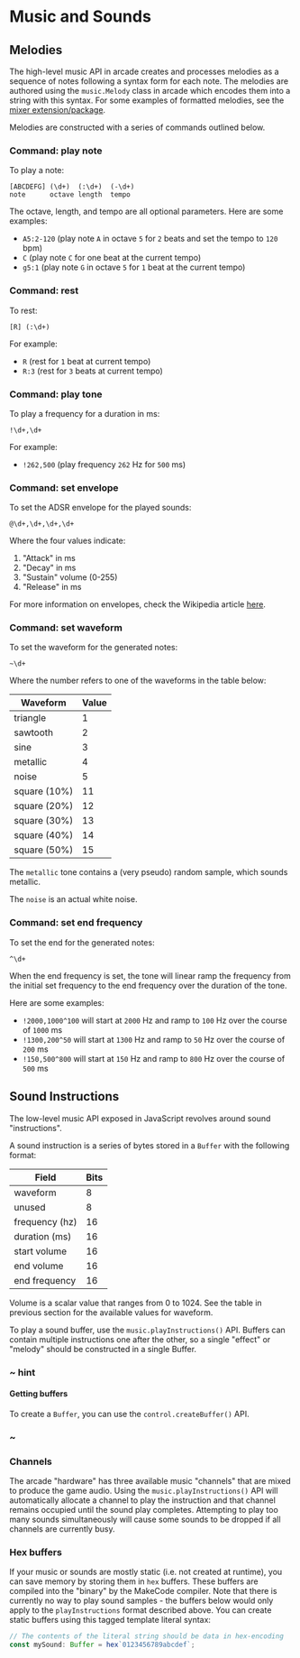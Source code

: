 # Music and Sounds

## Melodies

The high-level music API in arcade creates and processes melodies as a sequence of
notes following a syntax form for each note. The melodies are authored using the
`music.Melody` class in arcade which encodes them into a string with this syntax.
For some examples of formatted melodies, see the [mixer extension/package](https://github.com/Microsoft/pxt-common-packages/blob/master/libs/mixer/melody.ts#L387).

Melodies are constructed with a series of commands outlined below.

### Command: play note

To play a note:
```
[ABCDEFG] (\d+)  (:\d+)  (-\d+)
note      octave length  tempo
```

The octave, length, and tempo are all optional parameters. Here are some examples:

* `A5:2-120` (play note `A` in octave `5` for `2` beats and set the tempo to `120` bpm)
* `C` (play note `C` for one beat at the current tempo)
* `g5:1` (play note `G` in octave `5` for `1` beat at the current tempo)

### Command: rest

To rest:
```
[R] (:\d+)
```
For example:

* `R` (rest for `1` beat at current tempo)
* `R:3` (rest for `3` beats at current tempo)

### Command: play tone

To play a frequency for a duration in ms:

```
!\d+,\d+
```

For example:
* `!262,500` (play frequency `262` Hz for `500` ms)

### Command: set envelope

To set the ADSR envelope for the played sounds:
```
@\d+,\d+,\d+,\d+
```

Where the four values indicate:

1. "Attack" in ms
2. "Decay" in ms
3. "Sustain" volume (0-255)
4. "Release" in ms

For more information on envelopes, check the Wikipedia article [here](https://en.wikipedia.org/wiki/Synthesizer#Attack_Decay_Sustain_Release_(ADSR)_envelope).

### Command: set waveform

To set the waveform for the generated notes:

```
~\d+
```

Where the number refers to one of the waveforms in the table below:

Waveform        | Value
----------------|-------
triangle        | 1
sawtooth        | 2
sine            | 3
metallic        | 4
noise           | 5
square (10%)    | 11
square (20%)    | 12
square (30%)    | 13
square (40%)    | 14
square (50%)    | 15

The `metallic` tone contains a (very pseudo) random sample, which sounds metallic.

The `noise` is an actual white noise.

### Command: set end frequency

To set the end for the generated notes:

```
^\d+
```

When the end frequency is set, the tone will linear ramp the frequency from the initial set frequency to the end frequency over the duration of the tone.

Here are some examples:

* `!2000,1000^100` will start at `2000` Hz and ramp to `100` Hz over the course of `1000` ms
* `!1300,200^50` will start at `1300` Hz and ramp to `50` Hz over the course of `200` ms
* `!150,500^800` will start at `150` Hz and ramp to `800` Hz over the course of `500` ms

## Sound Instructions

The low-level music API exposed in JavaScript revolves around sound "instructions".

A sound instruction is a series of bytes stored in a `Buffer` with the following format:

Field           | Bits
----------------|------
waveform        | 8
unused          | 8
frequency (hz)  | 16
duration (ms)   | 16
start volume    | 16
end volume      | 16
end frequency   | 16

Volume is a scalar value that ranges from 0 to 1024. See the table in previous section for
the available values for waveform.

To play a sound buffer, use the `music.playInstructions()` API. Buffers can contain
multiple instructions one after the other, so a single "effect" or "melody" should be
constructed in a single Buffer.

### ~ hint

#### Getting buffers

To create a `Buffer`, you can use the `control.createBuffer()` API.

### ~

### Channels

The arcade "hardware" has three available music "channels" that are mixed to produce
the game audio. Using the `music.playInstructions()` API will automatically allocate
a channel to play the instruction and that channel remains occupied until the sound play
completes. Attempting to play too many sounds simultaneously will cause some sounds
to be dropped if all channels are currently busy.

### Hex buffers

If your music or sounds are mostly static (i.e. not created at runtime), you can save
memory by storing them in `hex` buffers. These buffers are compiled into the "binary"
by the MakeCode compiler.
Note that there is currently no way to play sound samples - the buffers below would only apply to the `playInstructions` format described above.
You can create static buffers using this tagged template literal syntax:

```typescript
// The contents of the literal string should be data in hex-encoding
const mySound: Buffer = hex`0123456789abcdef`;
```
